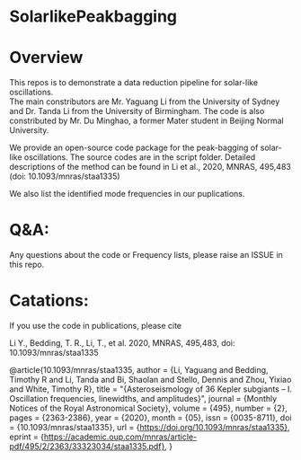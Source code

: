 # SolarlikePeakbagging

# Overview
This repos is to demonstrate a data reduction pipeline for solar-like oscillations.  
The main constributors are Mr. Yaguang Li from the University of Sydney and Dr. Tanda Li from the University of Birmingham. The code is also constributed by Mr. Du Minghao, a former Mater student in Beijing Normal University. 

We provide an open-source code package for the peak-bagging of solar-like oscillations. The source codes are in the script folder. Detailed descriptions of the method can be found in Li et al., 2020, MNRAS, 495,483 (doi: 10.1093/mnras/staa1335)

We also list the identified mode frequencies in our puplications. 

# Q&A:
Any questions about the code or Frequency lists, please raise an ISSUE in this repo. 

# Catations:
If you use the code in publications, please cite  

Li Y., Bedding, T. R., Li, T., et al. 2020, MNRAS, 495,483, doi: 10.1093/mnras/staa1335

@article{10.1093/mnras/staa1335,
    author = {Li, Yaguang and Bedding, Timothy R and Li, Tanda and Bi, Shaolan and Stello, Dennis and Zhou, Yixiao and White, Timothy R},
    title = "{Asteroseismology of 36 Kepler subgiants – I. Oscillation frequencies, linewidths, and amplitudes}",
    journal = {Monthly Notices of the Royal Astronomical Society},
    volume = {495},
    number = {2},
    pages = {2363-2386},
    year = {2020},
    month = {05},
    issn = {0035-8711},
    doi = {10.1093/mnras/staa1335},
    url = {https://doi.org/10.1093/mnras/staa1335},
    eprint = {https://academic.oup.com/mnras/article-pdf/495/2/2363/33323034/staa1335.pdf},
}




